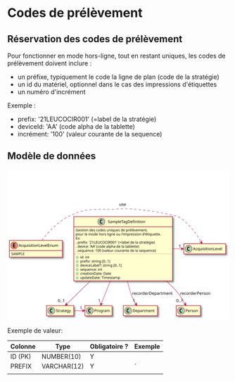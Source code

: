 # Codes de prélèvement

## Réservation des codes de prélèvement

Pour fonctionner en mode hors-ligne, tout en restant uniques,
les codes de prélèvement doivent inclure :
- un préfixe, typiquement le code la ligne de plan (code de la stratégie)
- un id du matériel, optionnel dans le cas des impressions d'étiquettes
- un numéro d'incrément

Exemple :
 * prefix: '21LEUCOCIR001' (=label de la stratégie)
 * deviceId: 'AA' (code alpha de la tablette)
 * incrément: '100' (valeur courante de la sequence)

## Modèle de données

![sample-tags](./sample-tags.svg)

Exemple de valeur:


| Colonne | Type  	| Obligatoire ?  	| Exemple |
|---	  |---	|---	|---	|
| ID (PK) | NUMBER(10)  	| Y  	|   	|
| PREFIX  | VARCHAR(12)  	| Y  	| `  	|
|   	|   	|   	|   	|

